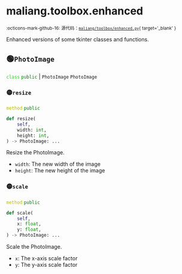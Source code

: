 # maliang.toolbox.enhanced

<small>:octicons-mark-github-16: 源代码：[`maliang/toolbox/enhanced.py`](https://github.com/Xiaokang2022/maliang/blob/3.0.0/maliang/toolbox/enhanced.py){ target='_blank' }</small>

Enhanced versions of some tkinter classes and functions.

## 🟢`PhotoImage`



<code style='color: limegreen;'>class</code> <code style='color: green;'>public</code> | `PhotoImage` `PhotoImage`

### 🟡`resize`


<code style='color: #BBBB00;'>method</code> <code style='color: green;'>public</code>

```python
def resize(
    self,
    width: int,
    height: int,
) -> PhotoImage: ...
```
Resize the PhotoImage.

* `width`: The new width of the image
* `height`: The new height of the image


### 🟡`scale`


<code style='color: #BBBB00;'>method</code> <code style='color: green;'>public</code>

```python
def scale(
    self,
    x: float,
    y: float,
) -> PhotoImage: ...
```
Scale the PhotoImage.

* `x`: The x-axis scale factor
* `y`: The y-axis scale factor




